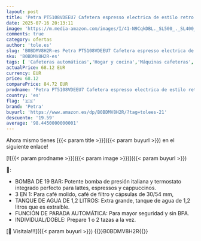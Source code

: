 ```yaml
---
layout: post
title: 'Petra PT5108VDEEU7 Cafetera espresso electrica de estilo retro  compatible con cápsulas de 30/54 mm y café molido  vaporizador de leche ajustable  bomba de presión italiana de 19 bar  sin BPA  1050 W'
date: 2025-07-16 20:13:11
image: 'https://m.media-amazon.com/images/I/41-N9CqkDBL._SL500_._SL400_.jpg'
comments: true
category: ofertas
author: 'tole.es'
slug: 'B0BDMV8H2R-es Petra PT5108VDEEU7 Cafetera espresso electrica de estilo...'
sku: 'B0BDMV8H2R-es'
tags: [ 'Cafeteras automáticas','Hogar y cocina','Máquinas cafeteras','Utensilios para café y té','cafetera','petra','🇪🇸', ]
actualPrice: 68.12 EUR
currency: EUR
price: 68.12
comparePrice: 84.72 EUR
prodname: 'Petra PT5108VDEEU7 Cafetera espresso electrica de estilo retro  compatible con cápsulas de 30/54 mm y café molido  vaporizador de leche ajustable  bomba de presión italiana de 19 bar  sin BPA  1050 W'
country: 'es'
flag: '🇪🇸'
brand: 'Petra'
buyurl: 'https://www.amazon.es/dp/B0BDMV8H2R/?tag=tolees-21'
descuento: '19.59'
average: '98.4450000000001'
---
```


Ahora mismo tienes [{{< param title >}}]({{< param buyurl >}}) en el siguiente enlace!

[![{{< param prodname >}}]({{< param image >}})]({{< param buyurl >}})

🔎:

- BOMBA DE 19 BAR: Potente bomba de presión italiana y termostato integrado perfecto para lattes, espressos y cappuccinos.
- 3 EN 1: Para café molido, café de filtro y cápsulas de 30/54 mm,
- TANQUE DE AGUA DE 1,2 LITROS: Extra grande, tanque de agua de 1,2 litros que es extraíble.
- FUNCIÓN DE PARADA AUTOMÁTICA: Para mayor seguridad y sin BPA.
- INDIVIDUAL/DOBLE: Prepare 1 o 2 tazas a la vez.

[🛒 Visítala!!!]({{< param buyurl >}})
{{<world>}}B0BDMV8H2R{{</world>}}
